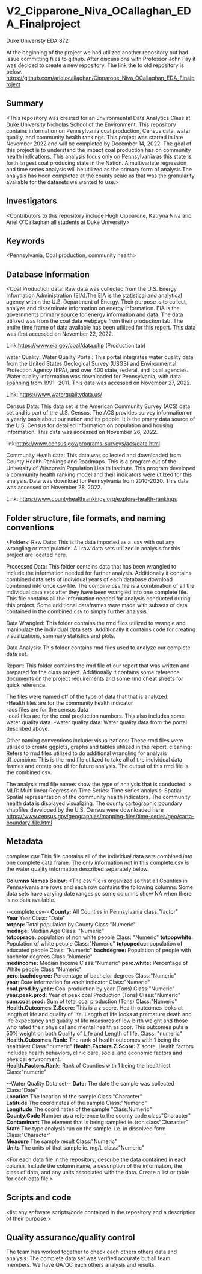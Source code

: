 # V2_Cipparone_Niva_OCallaghan_EDA_Finalproject
Duke Univeristy EDA 872

At the beginning of the project we had utilized another repository but had issue committing files to github. After discussions with Professor John Fay it was decided to create a new repository. The link the to old repository is below. 
https://github.com/arielocallaghan/Cipparone_Niva_OCallaghan_EDA_Finalproject

## Summary

<This repository was created for an Environmental Data Analytics Class at Duke University Nicholas School of the Environment. This repository contains information on Pennsylvania coal production, Census data, water quality, and community health rankings. This project was started in late November 2022 and will be completed by December 14, 2022. The goal of this project is to understand the impact coal production has on community health indications. This analysis focus only on Pennsylvania as this state is forth largest coal producing state in the Nation. A multivariate regression and time series analysis will be utilized as the primary form of analysis.The analysis has been completed at the county scale as that was the granularity available for the datasets we wanted to use.>


## Investigators

<Contributors to this repository include Hugh Cipparone, Katryna Niva and Ariel O'Callaghan all students at Duke University>


## Keywords

<Pennsylvania, Coal production, community health>

## Database Information

<Coal Production data: Raw data was collected from the U.S. Energy Information Administration (EIA).The EIA is the statistical and analytical agency within the U.S. Department of Energy. Their purpose is to collect, analyze and disseminate information on energy information. EIA is the governments primary source for energy information and data. The data utilized was from the coal data webpage from their production tab. The entire time frame of data available has been utilized for this report. This data was first accessed on November 22, 2022. 

Link:https://www.eia.gov/coal/data.php (Production tab)

water Quality: Water Quality Portal: This portal integrates water quality data from the United States Geological Survey (USGS) and Environmental Protection Agency (EPA), and over 400 state, federal, and local agencies. Water quality information was downloaded for Pennsylvania, with data spanning from 1991 -2011. This data was accessed on November 27, 2022.

Link: https://www.waterqualitydata.us/

Census Data: This data set is the American Community Survey (ACS) data set and is part of the U.S. Census. The ACS provides survey information on a yearly basis about our nation and its people. It is the pmary data source of the U.S. Census for detailed information on population and housing information. This data was accessed on November 26, 2022. 

link:https://www.census.gov/programs-surveys/acs/data.html

Community Heath data: This data was collected and downloaded from County Health Rankings and Roadmaps. This is a program out of the University of Wisconsin Population Health Institute. This program developed a community health ranking model and their indicators were utilzed for this analysis. Data was download for Pennsylvania from 2010-2020. This data was accessed on November 28, 2022. 

Link: https://www.countyhealthrankings.org/explore-health-rankings


## Folder structure, file formats, and naming conventions 

<Folders:
Raw Data: This is the data imported as a .csv with out any wrangling or manipulation. All raw data sets utilized in analysis for this project are located here. 

Processed Data: This folder contains data that has been wrangled to include the information needed for further analysis. Additionally it contains combined data sets of individual years of each database download combined into once csv file. The combine.csv file is a combination of all the individual data sets after they have been wrangled into one complete file. This file contains all the information needed for analysis conducted during this project. Some additional dataframes were made with subsets of data contained in the combined.csv to simply further analysis.  

Data Wrangled: This folder contains the rmd files utilized to wrangle and manipulate the individual data sets. Additionally it contains code for creating visualizations, summary statistics and plots.

Data Analysis: This folder contains rmd files used to analyze our complete data set.

Report: This folder contains the rmd file of our report that was written and prepared for the class project. Additionally it contains some reference documents on the project requirements and some rmd cheat sheets for quick reference. 

The files were named off of the type of data that that is analyzed:   
-Health files are for the community health indicator  
-acs files are for the census data  
-coal files are for the coal production numbers. This also includes some water quality data. 
-water quality data: Water quality data from the portal described above. 

Other naming conventions include:
visualizations: These rmd files were utilized to create ggplots, graphs and tables utilized in the report.
cleaning: Refers to rmd files utilized to do additional wrangling for analysis 
df_combine: This is the rmd file utilized to take all of the individual data frames and create one df for future analysis. The output of this rmd file is the combined.csv. 

The analysis rmd file names show the type of analysis that is conducted. >
MLR: Multi linear Regression
Time Series: Time series analysis:
Spatial: Spatial representation of the community health indicators. The community health data is displayed visualizing. The county cartographic boundary shapfiles developed by the U.S. Census were downloaded here https://www.census.gov/geographies/mapping-files/time-series/geo/carto-boundary-file.html

## Metadata

complete.csv This file contains all of the individual data sets combined into one complete data frame. The only information not in this complete.csv is the water quality information described separately below. 

**Columns Names Below:**
<The csv file is organized so that all Counties in Pennsylvania are rows and each row contains the following columns. Some data sets have varying date ranges so some columns show NA when there is no data available. 

--complete.csv--
**County:** All Counties in Pennsylvania   class:"factor"    
**Year** Year Class: "Date"  
**totpop:** Total population by County  Class:"Numeric"  
**medage:** Median Age  Class:  "Numeric"  
**totpoprace:** population of non white people Class: "Numeric"
**totpopwhite:** Population of white people	Class:"Numeric"
**totpopeduc:** population of educated people  Class: "Numeric"
**bachdegree:** Population of people with bachelor degrees  Class:"Numeric"	    
**medincome:** Median Income 	  Class:"Numeric" 
**perc.white:** Percentage of White people	 Class:"Numeric"    
**perc.bachdegree:** Percentage of bachelor degrees Class:"Numeric"     
**year:** Date information for each indicator 	  Class:"Numeric"     
**coal.prod.by.year:** Coal production by year (Tons)	  Class:"Numeric"     
**year.peak.prod:** Year of peak coal Production (Tons)  Class:"Numeric"    
**sum.coal.prod:** Sum of total coal production  	(Tons)  Class:"Numeric"     
**Health.Outcomes.Z.Score:** This is a z score. Health outcomes looks at length of life and quality of life. Length of life looks at premature death and life expectancy and quality of life measures of low birth weight and those who rated their physical and mental health as poor. This outcomes puts a 50% weight on both Quality of Life and Length of life.  Class: "numeric"  
**Health.Outcomes.Rank:** The rank of health outcomes with 1 being the healthiest Class:"numeric" 
**Health.Factors.Z.Score:** Z score. Health factors includes health behaviors, clinic care, social and economic factors and physical environment.     
**Health.Factors.Rank:**  Rank of Counties with 1 being the healthiest  Class:"numeric"  

--Water Quality Data set--
**Date:** The date the sample was collected Class:"Date"  
**Location** The location of the sample Class:"Character"  
**Latitude** The coordinates of the sample Class:"Numeric"  
**Longitude** The coordinates of the sample "Class:Numeric"	  
**County.Code**	Number as a reference to the county code class"Character"  
**Contaminant** The element that is being sampled ie. iron class"Character"  
**State**	The type analysis run on the sample. i.e. in dissolved form Class:"Character"  
**Measure** The sample result Class:"Numeric"  
**Units** The units of that sample ie. mg/L class:"Numeric"  
>


<For each data file in the repository, describe the data contained in each column. Include the column name, a description of the information, the class of data, and any units associated with the data. Create a list or table for each data file.> 

## Scripts and code

<list any software scripts/code contained in the repository and a description of their purpose.>

## Quality assurance/quality control

The team has worked together to check each others others data and analysis. The complete data set was verified accurate but all team members. We have QA/QC each others analysis and results. 
